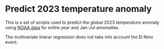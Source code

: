 # Predict 2023 temperature anomaly
This is a set of scripts used to predict the global 2023 temperature anomaly using [NOAA data](https://www.ncei.noaa.gov/access/monitoring/climate-at-a-glance/global/time-series) for entire year and Jan-Jul amomalies.

The multivariate linerar regression does not take into account the El Nino event.
